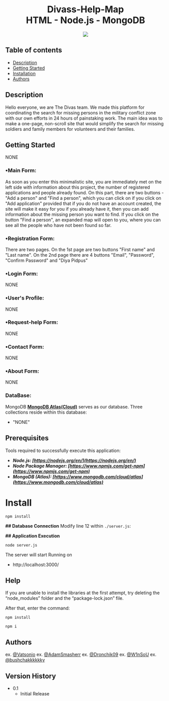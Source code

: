 <h1 align="center">
    <b>Divass-Help-Map<br> HTML - Node.js - MongoDB </b> 
<br>
</h1>


<p align="center">
  <a href="/License"><img src="https://img.shields.io/github/license/guruhariharaun/Registration-and-Login-Form-in-Nodejs-and-MongoDB.svg?style=flat-square"></a>
</p>


## Table of contents

* [Description](#description)
* [Getting Started](#getting-started)
* [Installation](#install)
* [Authors](#authors)


## Description

Hello everyone, we are The Divas team. We made this platform for coordinating the search for missing persons in the military conflict zone with our own efforts in 24 hours of painstaking work. The main idea was to make a one-page, non-scroll site that would simplify the search for missing soldiers and family members for volunteers and their families.

## Getting Started

NONE

### •Main Form:

As soon as you enter this minimalistic site, you are immediately met on the left side with information about this project, the number of registered applications and people already found. On this part, there are two buttons - "Add a person" and "Find a person", which you can click on if you click on "Add application" provided that if you do not have an account created, the site will make it easy for you if you already have it, then you can add information about the missing person you want to find. If you click on the button "Find a person", an expanded map will open to you, where you can see all the people who have not been found so far.

### •Registration Form:

There are two pages. On the 1st page are two buttons "First name" and "Last name". On the 2nd page there are 4 buttons "Email", "Password", "Confirm Password" and "Diya Pidpus"

### •Login Form:

NONE

### •User's Profile:

NONE

### •Request-help Form:

NONE

### •Contact Form:

NONE

### •About Form:

NONE

### DataBase:
MongoDB **[MongoDB Atlas(Cloud)](https://www.mongodb.com/cloud/atlas)** serves as our database. Three collections reside within this database:
- "NONE"

## Prerequisites
Tools required to successfully execute this application:

- ***Node.js: [https://nodejs.org/en/](https://nodejs.org/en/)***
- ***Node Package Manager: [https://www.npmjs.com/get-npm](https://www.npmjs.com/get-npm)***
- ***MongoDB (Atlas): [https://www.mongodb.com/cloud/atlas](https://www.mongodb.com/cloud/atlas)***

# Install 
```
npm install
```

**## Database Connection**
Modify line 12 within `./server.js`:

**## Application Execution**
```
node server.js
```

The server will start Running on
+ http://localhost:3000/

## Help

If you are unable to install the libraries at the first attempt, try deleting the “node_modules” folder and the “package-lock.json” file.

After that, enter the command:
```
npm install

npm i
```

## Authors

ex. [@Vatsonio](https://t.me/vatsonio)
ex. [@AdamSmasherr](https://t.me/IllaIlev)
ex. [@Dronchik09](https://t.me/andriy_chornobai)
ex. [@W1nSoU](https://t.me/W1nSoU)
ex. [@bushchakkkkkky](https://t.me/bushchakk)

## Version History
* 0.1
    * Initial Release

